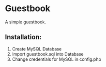 Guestbook
=========

A simple guestbook.

## Installation:
1. Create MySQL Database
2. Import guestbook.sql into Database
3. Change credentials for MySQL in config.php